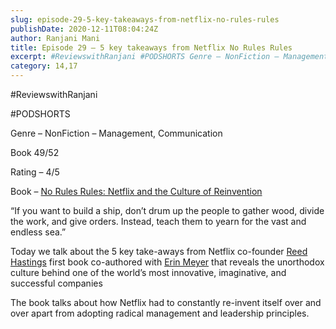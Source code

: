 ```yaml
---
slug: episode-29-5-key-takeaways-from-netflix-no-rules-rules
publishDate: 2020-12-11T08:04:24Z
author: Ranjani Mani
title: Episode 29 – 5 key takeaways from Netflix No Rules Rules 
excerpt: #ReviewswithRanjani #PODSHORTS Genre – NonFiction – Management, Communication Book 49/52 Rating – 4/5 Book – No Rules Rules: Netflix and the Culture of Reinvention “If you want to build a ship, don’t drum up the people to gather wood, divide the work, and give orders. Instead, teach them to yearn for the vast and  ... 
category: 14,17
---
```


#ReviewswithRanjani

#PODSHORTS

Genre – NonFiction – Management, Communication

Book 49/52

Rating – 4/5

Book – [No Rules Rules: Netflix and the Culture of Reinvention](https://www.amazon.in/No-Rules-Netflix-Culture-Reinvention/dp/1984877860)

“If you want to build a ship, don’t drum up the people to gather wood, divide the work, and give orders. Instead, teach them to yearn for the vast and endless sea.”  
  
Today we talk about the 5 key take-aways from Netflix co-founder [Reed Hastings](https://www.linkedin.com/in/ACoAAAADKEcBn6CG2SqXz1LGEwOYPsQl%5FkJbwEs) first book co-authored with [Erin Meyer](https://www.linkedin.com/in/ACoAAAAQyxIBtkJgPNs57-9O0p55pTuMieFPvxU) that reveals the unorthodox culture behind one of the world’s most innovative, imaginative, and successful companies  
  
The book talks about how Netflix had to constantly re-invent itself over and over apart from adopting radical management and leadership principles.
